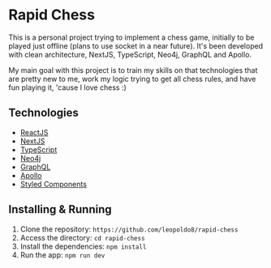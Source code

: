 # Rapid Chess

This is a personal project trying to implement a chess game, initially to be played just offline (plans to use socket in a near future). It's been developed with clean architecture, NextJS, TypeScript, Neo4j, GraphQL and Apollo.

My main goal with this project is to train my skills on that technologies that are pretty new to me, work my logic trying to get all chess rules, and have fun playing it, 'cause I love chess :)
## Technologies

- [ReactJS](https://reactjs.org/)
- [NextJS](https://nextjs.org/)
- [TypeScript](https://www.typescriptlang.org/)
- [Neo4j](https://neo4j.com/)
- [GraphQL](https://graphql.org/)
- [Apollo](https://www.apollographql.com/)
- [Styled Components](https://styled-components.com/)

## Installing & Running

1. Clone the repository: `https://github.com/leopoldo8/rapid-chess`
2. Access the directory: `cd rapid-chess`
3. Install the dependencies: `npm install`
4. Run the app: `npm run dev`
